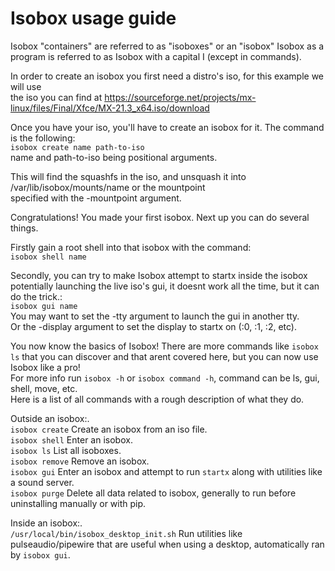 # Isobox usage guide
Isobox "containers" are referred to as "isoboxes" or an "isobox"
Isobox as a program is referred to as Isobox with a capital I (except in commands).

In order to create an isobox you first need a distro's iso, for this example we will use  
the iso you can find at https://sourceforge.net/projects/mx-linux/files/Final/Xfce/MX-21.3_x64.iso/download

Once you have your iso, you'll have to create an isobox for it.
The command is the following:  
`isobox create name path-to-iso`  
name and path-to-iso being positional arguments.

This will find the squashfs in the iso, and unsquash it into /var/lib/isobox/mounts/name or the mountpoint  
specified with the -mountpoint argument.

Congratulations! You made your first isobox.
Next up you can do several things.

Firstly gain a root shell into that isobox with the command:  
`isobox shell name`  

Secondly, you can try to make Isobox attempt to startx inside the isobox  
potentially launching the live iso's gui, it doesnt work all the time, but it can do the trick.:  
`isobox gui name`  
You may want to set the -tty argument to launch the gui in another tty.  
Or the -display argument to set the display to startx on (:0, :1, :2, etc). 

You now know the basics of Isobox! There are more commands like `isobox ls` that you can discover and that arent covered here, but you can now use Isobox like a pro!  
For more info run `isobox -h` or `isobox command -h`, command can be ls, gui, shell, move, etc.  
Here is a list of all commands with a rough description of what they do.

Outside an isobox:.  
`isobox create` Create an isobox from an iso file.  
`isobox shell` Enter an isobox.  
`isobox ls` List all isoboxes.  
`isobox remove` Remove an isobox.  
`isobox gui` Enter an isobox and attempt to run `startx` along with utilities like a sound server.  
`isobox purge` Delete all data related to isobox, generally to run before uninstalling manually or with pip.  

Inside an isobox:.  
`/usr/local/bin/isobox_desktop_init.sh` Run utilities like pulseaudio/pipewire that are useful when using a desktop, automatically ran by `isobox gui`.  

